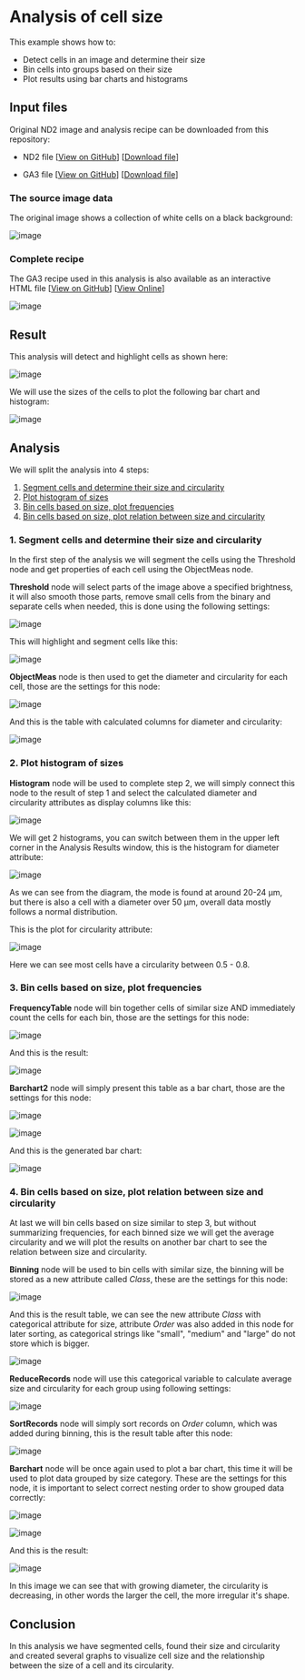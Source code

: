 # Analysis of cell size

This example shows how to:

- Detect cells in an image and determine their size
- Bin cells into groups based on their size
- Plot results using bar charts and histograms

## Input files

Original ND2 image and analysis recipe can be downloaded from this repository:

- ND2 file [[View on GitHub](./GA3_Cell_Size_Analysis_example.nd2)] [[Download file](https://laboratory-imaging.github.io/GA3-examples/NIS_v6.10/10-Cell_Size_Analysis/GA3_Cell_Size_Analysis_example.nd2)]

- GA3 file [[View on GitHub](./GA3_Cell_Size_Analysis_example.ga3)] [[Download file](https://laboratory-imaging.github.io/GA3-examples/NIS_v6.10/10-Cell_Size_Analysis/GA3_Cell_Size_Analysis_example.ga3)]

### The source image data

The original image shows a collection of white cells on a black background:

![image](images/00_input_image.png "Image 1 - cells")

### Complete recipe

The GA3 recipe used in this analysis is also available as an interactive HTML file [[View on GitHub](./recipe.html)] [[View Online](https://laboratory-imaging.github.io/GA3-examples/NIS_v6.10/10-Cell_Size_Analysis/recipe.html)]

![image](images/01_recipe.png "Image 2 - GA3 recipe")

## Result

This analysis will detect and highlight cells as shown here:

![image](images/02_result_cells.png "Image 2 - result")

We will use the sizes of the cells to plot the following bar chart and histogram:

![image](images/03_result_graphs.png "Image 3 - result graphs")

## Analysis

We will split the analysis into 4 steps:

1) [Segment cells and determine their size and circularity](#1-segment-cells-and-determine-their-size-and-circularity)
2) [Plot histogram of sizes](#2-plot-histogram-of-sizes)
3) [Bin cells based on size, plot frequencies](#3-bin-cells-based-on-size-plot-frequencies)
4) [Bin cells based on size, plot relation between size and circularity](#4-bin-cells-based-on-size-plot-relation-between-size-and-circularity)

### 1. Segment cells and determine their size and circularity

In the first step of the analysis we will segment the cells using the Threshold node and get properties of each cell using the ObjectMeas node.

**Threshold** node will select parts of the image above a specified brightness, it will also smooth those parts, remove small cells from the binary and separate cells when needed, this is done using the following settings:

![image](./images/10_threshold_settings.png "Image 4 - Threshold settings")

This will highlight and segment cells like this:

![image](./images/11_threshold_result.png "Image 5 - Threshold result")

**ObjectMeas** node is then used to get the diameter and circularity for each cell, those are the settings for this node:

![image](./images/12_objectmeas_settings.png "Image 6 - ObjectMeas settings")

And this is the table with calculated columns for diameter and circularity:

![image](./images/13_objectmeas_result.png "Image 7 - ObjectMeas result")

### 2. Plot histogram of sizes

**Histogram** node will be used to complete step 2, we will simply connect this node to the result of step 1 and select the calculated diameter and circularity attributes as display columns like this:

![image](./images/20_histogram_setting.png "Image 8 - Histogram settings")

We will get 2 histograms, you can switch between them in the upper left corner in the Analysis Results window, this is the histogram for diameter attribute:

![image](./images/21_histogram_result_diameter.png "Image 9 - Diameter histogram")

As we can see from the diagram, the mode is found at around 20-24 µm, but there is also a cell with a diameter over 50 µm, overall data mostly follows a normal distribution.

This is the plot for circularity attribute:

![image](./images/22_historgram_result_circularity.png "Image 10 - Circularity histogram")

Here we can see most cells have a circularity between 0.5 - 0.8.

### 3. Bin cells based on size, plot frequencies

**FrequencyTable** node will bin together cells of similar size AND immediately count the cells for each bin, those are the settings for this node:

![image](./images/30_frequency_table_settings.png "Image 11 - Frequency table settings")

And this is the result:

![image](./images/31_cell_size_frequency.png "Image 12 - Frequency table output")

**Barchart2** node will simply present this table as a bar chart, those are the settings for this node:

![image](./images/32_barchart_settings_1.png "Image 13 - Bar chart settings")

![image](./images/33_barchart_settings_2.png "Image 14 - Bar chart settings")

And this is the generated bar chart:

![image](./images/34_barchart.png "Image 15 - Sizes bar chart")

### 4. Bin cells based on size, plot relation between size and circularity

At last we will bin cells based on size similar to step 3, but without summarizing frequencies, for each binned size we will get the average circularity and we will plot the results on another bar chart to see the relation between size and circularity.

**Binning** node will be used to bin cells with similar size, the binning will be stored as a new attribute called *Class*, these are the settings for this node:

![image](./images/40_binning_settings.png "Image 16 - Binning node settings")

And this is the result table, we can see the new attribute *Class* with categorical attribute for size, attribute *Order* was also added in this node for later sorting, as categorical strings like "small", "medium" and "large" do not store which is bigger.

![image](./images/41_binning_result.png "Image 17 - Binning node result")

**ReduceRecords** node will use this categorical variable to calculate average size and circularity for each group using following settings:

![image](./images/42_reduce_records_settings.png "Image 18 - Reduce record settings")

**SortRecords** node will simply sort records on *Order* column, which was added during binning, this is the result table after this node:

![image](./images/43_sort_result.png "Image 19 - SortRecords table")

**Barchart** node will be once again used to plot a bar chart, this time it will be used to plot data grouped by size category. These are the settings for this node, it is important to select correct nesting order to show grouped data correctly:

![image](./images/44_barchart_setting_1.png "Image 20 - Bar chart settings 1")

![image](./images/45_barchart_settings_2.png "Image 21 - Bar chart settings 2")

And this is the result:

![image](./images/46_barchart_result.png "Image 22 - Bar chart result")

In this image we can see that with growing diameter, the circularity is decreasing, in other words the larger the cell, the more irregular it's shape.

## Conclusion

In this analysis we have segmented cells, found their size and circularity and created several graphs to visualize cell size and the relationship between the size of a cell and its circularity.
